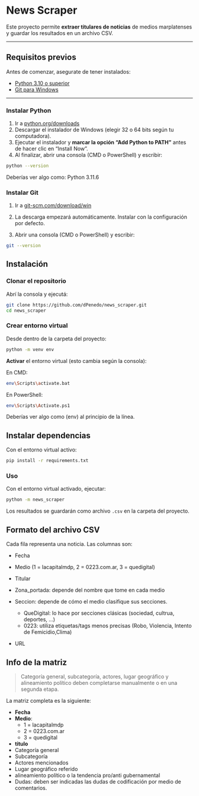 # News Scraper

Este proyecto permite **extraer titulares de noticias** de medios marplatenses y guardar los resultados en un archivo CSV.

---

## Requisitos previos

Antes de comenzar, asegurate de tener instalados:

- [Python 3.10 o superior](https://www.python.org/downloads/windows/)
- [Git para Windows](https://git-scm.com/download/win)

---

### Instalar Python

1. Ir a [python.org/downloads](https://www.python.org/downloads/)
2. Descargar el instalador de Windows (elegir 32 o 64 bits según tu computadora).
3. Ejecutar el instalador y **marcar la opción “Add Python to PATH”** antes de hacer clic en “Install Now”.
4. Al finalizar, abrir una consola (CMD o PowerShell) y escribir:

```sh
python --version
```

Deberías ver algo como: Python 3.11.6

### Instalar Git

1. Ir a [git-scm.com/download/win](git-scm.com/download/win)

2. La descarga empezará automáticamente. Instalar con la configuración por defecto.

3. Abrir una consola (CMD o PowerShell) y escribir:

```sh
git --version
```

## Instalación

### Clonar el repositorio

Abrí la consola y ejecutá:

```sh
git clone https://github.com/dPenedo/news_scraper.git
cd news_scraper
```

### Crear entorno virtual

Desde dentro de la carpeta del proyecto:

```sh
python -m venv env
```

**Activar** el entorno virtual (esto cambia según la consola):

En CMD:

```sh
env\Scripts\activate.bat
```

En PowerShell:

```sh
env\Scripts\Activate.ps1
```

Deberías ver algo como (env) al principio de la línea.

## Instalar dependencias

Con el entorno virtual activo:

```sh
pip install -r requirements.txt
```

### Uso

Con el entorno virtual activado, ejecutar:

```sh
python -m news_scraper
```

Los resultados se guardarán como archivo `.csv` en la carpeta del proyecto.

## Formato del archivo CSV

Cada fila representa una noticia. Las columnas son:

- Fecha

- Medio (1 = lacapitalmdp, 2 = 0223.com.ar, 3 = quedigital)

- Titular

- Zona_portada: depende del nombre que tome en cada medio

- Seccion: depende de cómo el medio clasifique sus secciones.
  - QueDigital: lo hace por secciones clásicas (sociedad, cultrua, deportes, ...)
  - 0223: utiliza etiquetas/tags menos precisas (Robo, Violencia, Intento de Femicidio,Clima)

- URL

## Info de la matriz

> Categoría general, subcategoría, actores, lugar geográfico y alineamiento político deben completarse manualmente o en una segunda etapa.

La matriz completa es la siguiente:

- **Fecha**
- **Medio**:
  - 1 = lacapitalmdp
  - 2 = 0223.com.ar
  - 3 = quedigital
- **titulo**
- Categoría general
- Subcategoría
- Actores mencionados
- Lugar geográfico referido
- alineamiento político o la tendencia pro/anti gubernamental
- Dudas: deben ser indicadas las dudas de codificación por medio de comentarios.
